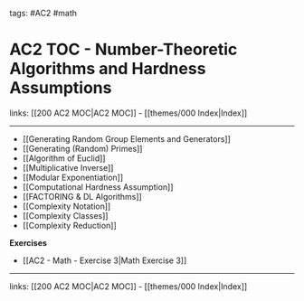 tags: #AC2 #math 

# AC2 TOC - Number-Theoretic Algorithms and Hardness Assumptions

links: [[200 AC2 MOC|AC2 MOC]] - [[themes/000 Index|Index]]

---

- [[Generating Random Group Elements and Generators]]
- [[Generating (Random) Primes]]
- [[Algorithm of Euclid]]
- [[Multiplicative Inverse]]
- [[Modular Exponentiation]]
- [[Computational Hardness Assumption]]
- [[FACTORING & DL Algorithms]]
- [[Complexity Notation]]
- [[Complexity Classes]]
- [[Complexity Reduction]]

**Exercises**

- [[AC2 - Math - Exercise 3|Math Exercise 3]]

---
links: [[200 AC2 MOC|AC2 MOC]] - [[themes/000 Index|Index]]